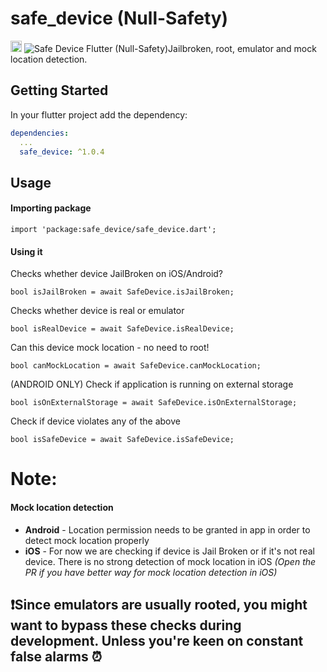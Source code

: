 # safe_device (Null-Safety)

<a href="https://pub.dev/packages/safe_device"><img src="https://img.shields.io/badge/pub-1.0.4-blue" alt="Safe Device" height="18"></a>
<img src="https://imgur.com/Vw4Z93n.png" alt="Safe Device">
Flutter (Null-Safety)Jailbroken, root, emulator and mock location detection.

## Getting Started

In your flutter project add the dependency:

```yml
dependencies:
  ...
  safe_device: ^1.0.4
```


## Usage
#### Importing package
```
import 'package:safe_device/safe_device.dart';
```
#### Using it

Checks whether device JailBroken on iOS/Android?
```
bool isJailBroken = await SafeDevice.isJailBroken;
```
Checks whether device is real or emulator
```
bool isRealDevice = await SafeDevice.isRealDevice;
```
Can this device mock location - no need to root!
```
bool canMockLocation = await SafeDevice.canMockLocation;
```
(ANDROID ONLY) Check if application is running on external storage
```
bool isOnExternalStorage = await SafeDevice.isOnExternalStorage;
```
Check if device violates any of the above
```
bool isSafeDevice = await SafeDevice.isSafeDevice;
```

# Note:
#### Mock location detection
* **Android** - Location permission needs to be granted in app in order to detect mock location properly
* **iOS** - For now we are checking if device is Jail Broken or if it's not real device. There is no strong detection of mock location in iOS *(Open the PR if you have better way for mock location detection in iOS)*

## ❗Since emulators are usually rooted, you might want to bypass these checks during development. Unless you're keen on constant false alarms ⏰
